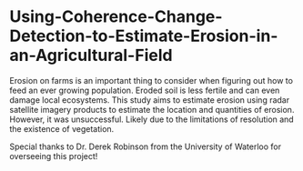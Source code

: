 # Using-Coherence-Change-Detection-to-Estimate-Erosion-in-an-Agricultural-Field

Erosion on farms is an important thing to consider when figuring out how to feed an ever growing population. Eroded soil is less fertile and can even damage local ecosystems. This study aims to estimate erosion using radar satellite imagery products to estimate the location and quantities of erosion. However, it was unsuccessful. Likely due to the limitations of resolution and the existence of vegetation.

Special thanks to Dr. Derek Robinson from the University of Waterloo for overseeing this project!
